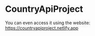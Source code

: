 # CountryApiProject

You can even access it using the website: https://countryapiproject.netlify.app

